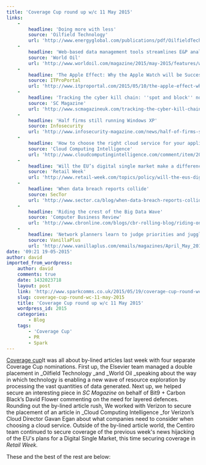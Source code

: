 ```yaml
---
title: 'Coverage Cup round up w/c 11 May 2015'
links:
    -
        headline: 'Doing more with less'
        source: 'Oilfield Technology'
        url: 'http://www.energyglobal.com/publications/pdf/OilfieldTechnologySupplement/OilfieldTechnology-May-2015-Supplement.pdf'
    -
        headline: 'Web-based data management tools streamlines E&P analysis'
        source: 'World Oil'
        url: 'http://www.worldoil.com/magazine/2015/may-2015/features/web-based-data-management-tool-streamlines-ep-analysis'
    -
        headline: 'The Apple Effect: Why the Apple Watch will be Successful'
        source: ITProPortal
        url: 'http://www.itproportal.com/2015/05/10/the-apple-effect-why-apple-watch-will-be-successful/#ixzz3aU292V2O'
    -
        headline: 'Tracking the cyber kill chain: ''spot and block'' no longer enough'
        source: 'SC Magazine'
        url: 'http://www.scmagazineuk.com/tracking-the-cyber-kill-chain-spot-and-block-no-longer-enough/article/414415/'
    -
        headline: 'Half firms still running Windows XP'
        source: Infosecurity
        url: 'http://www.infosecurity-magazine.com/news/half-of-firms-still-running-widows/'
    -
        headline: 'How to choose the right cloud service for your applications'
        source: 'Cloud Computing Intelligence'
        url: 'http://www.cloudcomputingintelligence.com/comment/item/2068-how-to-choose-the-right-cloud-service-for-your-applications'
    -
        headline: 'Will the EU’s digital single market make a difference for retailers?'
        source: 'Retail Week'
        url: 'http://www.retail-week.com/topics/policy/will-the-eus-digital-single-market-make-a-difference-for-retailers/5074931.article?blocktitle=Latest-news-&-analysis&contentID=15016'
    -
        headline: 'When data breach reports collide'
        source: SecTor
        url: 'http://www.sector.ca/blog/when-data-breach-reports-collide'
    -
        headline: 'Riding the crest of the Big Data Wave'
        source: 'Computer Business Review'
        url: 'http://www.cbronline.com/blogs/cbr-rolling-blog/riding-on-the-crest-of-the-big-data-wave'
    -
        headline: 'Network planners learn to judge priorities and juggle resources'
        source: VanillaPlus
        url: 'http://www.vanillaplus.com/emails/magazines/April_May_2015/VanillaPlus-Magazine-April-May-2015.pdf'
date: '09:21 19-05-2015'
author: david
imported_from_wordpress:
    author: david
    comments: true
    date: 1432023718
    layout: post
    link: 'http://www.sparkcomms.co.uk/2015/05/19/coverage-cup-round-wc-11-may-2015/'
    slug: coverage-cup-round-wc-11-may-2015
    title: 'Coverage Cup round up w/c 11 May 2015'
    wordpress_id: 2015
    categories:
        - Blog
    tags:
        - 'Coverage Cup'
        - PR
        - Spark
---
```


[Coverage cup](Coverage-cup-167x300.jpg)It was all about by-lined articles last week with four separate Coverage Cup nominations. First up, the Elsevier team managed a double placement in _Oilfield Technology _and _World Oil _speaking about the way in which technology is enabling a new wave of resource exploration by processing the vast quantities of data generated. Next up, we helped secure an interesting piece in _SC Magazine_ on behalf of Bit9 + Carbon Black’s David Flower commenting on the need for layered defences. Rounding out the by-lined article rush, We worked with Verizon to secure the placement of an article in _Cloud Computing Intelligence _for Verizon’s Cloud Director Gavan Egan about what companies need to consider when choosing a cloud service. Outside of the by-lined article world, the Centiro team continued to secure coverage of the previous week's news hijacking of the EU's plans for a Digital Single Market, this time securing coverage in _Retail Week._

These and the best of the rest are below:
